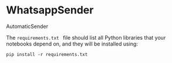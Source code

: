 # WhatsappSender
 AutomaticSender


The `requirements.txt ` file should list all Python libraries that your notebooks depend on, and they will be installed using:

`pip install -r requirements.txt                              `




